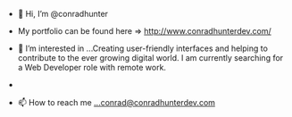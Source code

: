 - 👋 Hi, I’m @conradhunter

- My portfolio can be found here => http://www.conradhunterdev.com/

- 👀 I’m interested in ...Creating user-friendly interfaces and helping to contribute to the ever growing digital world. I am currently searching for a Web Developer role with remote work. 
- 
- 📫 How to reach me ...conrad@conradhunterdev.com

